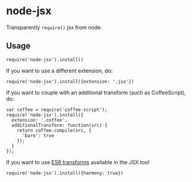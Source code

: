 # node-jsx

Transparently `require()` jsx from node.

## Usage

`require('node-jsx').install()`

If you want to use a different extension, do:

`require('node-jsx').install({extension: '.jsx'})`

If you want to couple with an additional transform (such as CoffeeScript), do:

```
var coffee = require('coffee-script');
require('node-jsx').install({
  extension: '.coffee',
  additionalTransform: function(src) {
    return coffee.compile(src, {
      'bare': true
    });
  }
});
```

If you want to use [ES6 transforms](https://github.com/facebook/jstransform/tree/master/visitors) available in the JSX tool

`require('node-jsx').install({harmony: true})`
